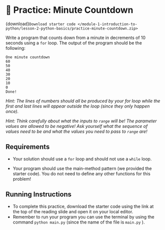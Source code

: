 # 🚧 Practice: Minute Countdown

{download}`Download starter code </module-1-introduction-to-python/lesson-2-python-basics/practice-minute-countdown.zip>`

Write a program that counts down from a minute in decrements of 10 seconds using a `for` loop. The output of the program should be the following:  

```text
One minute countdown
60
50
40
30
20
10
0
Done!
````

*Hint: The lines of numbers should all be produced by your for loop while the first and last lines will appear outside the loop (since they only happen once).*   

*Hint: Think carefully about what the inputs to `range` will be! The parameter values are allowed to be negative! Ask yourself what the sequence of values need to be and what the values you need to pass to `range` are!*   

##  Requirements  

-  Your solution should use a     `for`     loop and should not use a     `while`     loop.  

-  Your program should use the main-method pattern (we provided the starter code). You do not need to define any other functions for this problem!  


##  Running Instructions

-  To complete this practice, download the starter code using the link at the top of the reading slide and open it on your local editor.
-  Remember to run your program you can use the terminal by using the command     `python main.py`     (since the name of the file is     `main.py`     ). 


